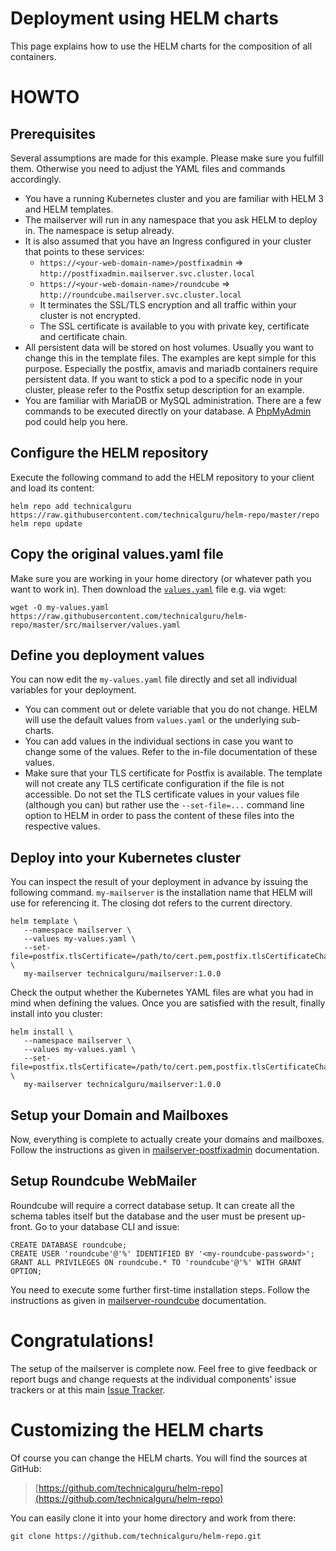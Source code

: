 # Deployment using HELM charts

This page explains how to use the HELM charts for the composition of all containers.

# HOWTO

## Prerequisites

Several assumptions are made for this example. Please make sure you fulfill them. Otherwise you need to adjust the
YAML files and commands accordingly.
* You have a running Kubernetes cluster and you are familiar with HELM 3 and HELM templates.
* The mailserver will run in any namespace that you ask HELM to deploy in. The namespace is setup already.
* It is also assumed that you have an Ingress configured in your cluster that points to these services:
    * `https://<your-web-domain-name>/postfixadmin` => `http://postfixadmin.mailserver.svc.cluster.local`
    * `https://<your-web-domain-name>/roundcube` => `http://roundcube.mailserver.svc.cluster.local`
    * It terminates the SSL/TLS encryption and all traffic within your cluster is not encrypted.
    * The SSL certificate is available to you with private key, certificate and certificate chain.
* All persistent data will be stored on host volumes. Usually you want to change this in the template files. The
  examples are kept simple for this purpose. Especially the postfix, amavis and mariadb containers require
  persistent data. If you want to stick a pod to a specific node in your cluster, please refer to the
  Postfix setup description for an example.
* You are familiar with MariaDB or MySQL administration. There are a few commands to be executed directly
  on your database. A [PhpMyAdmin](https://hub.docker.com/r/phpmyadmin/phpmyadmin/) pod could help you here.

## Configure the HELM repository

Execute the following command to add the HELM repository to your client and load its content:

```
helm repo add technicalguru https://raw.githubusercontent.com/technicalguru/helm-repo/master/repo
helm repo update
```

## Copy the original values.yaml file

Make sure you are working in your home directory (or whatever path you want to work in). Then download
the [`values.yaml`](https://raw.githubusercontent.com/technicalguru/helm-repo/master/src/mailserver/values.yaml) file e.g. via wget:

```
wget -O my-values.yaml https://raw.githubusercontent.com/technicalguru/helm-repo/master/src/mailserver/values.yaml
```

## Define you deployment values

You can now edit the `my-values.yaml` file directly and set all individual variables for your deployment.

* You can comment out or delete variable that you do not change. HELM will use the default values from `values.yaml`
  or the underlying sub-charts.
* You can add values in the individual sections in case you want to change some of the values. Refer to
  the in-file documentation of these values.
* Make sure that your TLS certificate for Postfix is available. The template will not create any TLS certificate
  configuration if the file is not accessible. Do not set the TLS certificate values in your values file (although you can)
  but rather use the `--set-file=...` command line option to HELM in order to pass the content of these files into the
  respective values.

## Deploy into your Kubernetes cluster

You can inspect the result of your deployment in advance by issuing the following command. `my-mailserver` 
is the installation name that HELM will use for referencing it. The closing dot refers to the current
directory.

```
helm template \
   --namespace mailserver \
   --values my-values.yaml \
   --set-file=postfix.tlsCertificate=/path/to/cert.pem,postfix.tlsCertificateChain=/path/to/fullchain.pem,postfix.tlsKey=/path/to/privkey.pem \
   my-mailserver technicalguru/mailserver:1.0.0
```

Check the output whether the Kubernetes YAML files are what you had in mind when defining the values.
Once you are satisfied with the result, finally install into you cluster:

```
helm install \
   --namespace mailserver \
   --values my-values.yaml \
   --set-file=postfix.tlsCertificate=/path/to/cert.pem,postfix.tlsCertificateChain=/path/to/fullchain.pem,postfix.tlsKey=/path/to/privke.pem \
   my-mailserver technicalguru/mailserver:1.0.0
```

## Setup your Domain and  Mailboxes

Now, everything is complete to actually create your domains and mailboxes. Follow the instructions as given in
[mailserver-postfixadmin](https://github.com/technicalguru/docker-mailserver-postfixadmin) documentation.

## Setup Roundcube WebMailer

Roundcube will require a correct database setup. It can create all the schema tables itself but the database
and the user must be present up-front. Go to your database CLI and issue:

```
CREATE DATABASE roundcube;
CREATE USER 'roundcube'@'%' IDENTIFIED BY '<my-roundcube-password>';
GRANT ALL PRIVILEGES ON roundcube.* TO 'roundcube'@'%' WITH GRANT OPTION;
```

You need to execute some further first-time installation steps. Follow the instructions as given in
[mailserver-roundcube](https://github.com/technicalguru/docker-mailserver-roundcube) documentation.

# Congratulations!

The setup of the mailserver is complete now. Feel free to give feedback or report bugs and change requests
at the individual components' issue trackers or at this main [Issue Tracker](https://github.com/technicalguru/docker-mailserver/issues).

# Customizing the HELM charts

Of course you can change the HELM charts. You will find the sources at GitHub:

> [https://github.com/technicalguru/helm-repo](https://github.com/technicalguru/helm-repo)

You can easily clone it into your home directory and work from there:

```
git clone https://github.com/technicalguru/helm-repo.git
```

